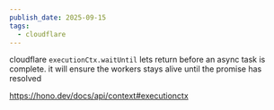 ```yaml
---
publish_date: 2025-09-15
tags:
  - cloudflare
---
```

cloudflare `executionCtx.waitUntil` lets return before an async task is complete. it will ensure the workers stays alive until the promise has resolved

https://hono.dev/docs/api/context#executionctx  
  
